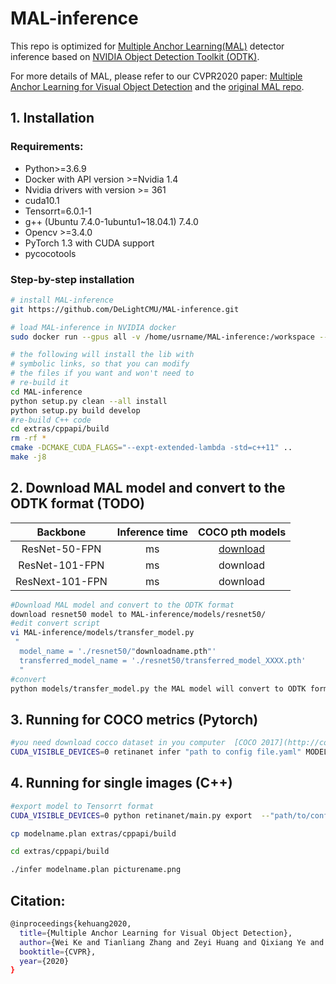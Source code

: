 # MAL-inference
This repo is optimized for [Multiple Anchor Learning(MAL)](https://github.com/DeLightCMU/MAL) detector inference based on [NVIDIA Object Detection Toolkit (ODTK)](https://github.com/NVIDIA/retinanet-examples/).

For more details of MAL, please refer to our CVPR2020 paper: [Multiple Anchor Learning for Visual Object Detection](https://openaccess.thecvf.com/content_CVPR_2020/papers/Ke_Multiple_Anchor_Learning_for_Visual_Object_Detection_CVPR_2020_paper.pdf)  and the [original MAL repo](https://github.com/DeLightCMU/MAL).

## 1. Installation

### Requirements:
- Python>=3.6.9
- Docker with API version >=Nvidia 1.4
- Nvidia drivers with version >= 361 
- cuda10.1
- Tensorrt=6.0.1-1
- g++ (Ubuntu 7.4.0-1ubuntu1~18.04.1) 7.4.0
- Opencv >=3.4.0
- PyTorch 1.3 with CUDA support
- pycocotools


### Step-by-step installation
```bash
# install MAL-inference
git https://github.com/DeLightCMU/MAL-inference.git

# load MAL-inference in NVIDIA docker
sudo docker run --gpus all -v /home/usrname/MAL-inference:/workspace --rm --ipc=host -it nvcr.io/nvidia/pytorch:19.10-py3

# the following will install the lib with
# symbolic links, so that you can modify
# the files if you want and won't need to
# re-build it
cd MAL-inference
python setup.py clean --all install
python setup.py build develop
#re-build C++ code
cd extras/cppapi/build
rm -rf *
cmake -DCMAKE_CUDA_FLAGS="--expt-extended-lambda -std=c++11" ..
make -j8
```
## 2. Download MAL model and convert to the ODTK format (TODO)

| Backbone                | Inference time | COCO pth models |
| :---------------------: | :-------: | :------------:  |
| ResNet-50-FPN           |  ms      |  [download](https://cmu.box.com/s/f70ewy7fh66bsb551v44hfskehgz07z3)   |
| ResNet-101-FPN          |  ms      |  download   |
| ResNext-101-FPN         |  ms      |  download   |

```bash
#Download MAL model and convert to the ODTK format
download resnet50 model to MAL-inference/models/resnet50/
#edit convert script
vi MAL-inference/models/transfer_model.py
 "
  model_name = './resnet50/"downloadname.pth"'
  transferred_model_name = './resnet50/transferred_model_XXXX.pth'
  "
#convert  
python models/transfer_model.py the MAL model will convert to ODTK format
```

## 3. Running for COCO metrics (Pytorch)
```bash
#you need download cocco dataset in you computer  [COCO 2017](http://cocodataset.org/#download)
CUDA_VISIBLE_DEVICES=0 retinanet infer "path to config file.yaml" MODEL.WEIGHT "path to.pth file" --images "path to coco dataset/val2017/"   --annotations "path to coco dataset/annotations/instances_val2017.json"  --batch=1

```
## 4. Running for single images (C++)
```bash
#export model to Tensorrt format 
CUDA_VISIBLE_DEVICES=0 python retinanet/main.py export  --"path/to/config/file.yaml"  non.pth modelname.plan --size 800 1280(you can set high and wide according you need for example 800 1200 , 1024 1344 etc)

cp modelname.plan extras/cppapi/build

cd extras/cppapi/build

./infer modelname.plan picturename.png
```
## Citation: 

```bash
@inproceedings{kehuang2020,
  title={Multiple Anchor Learning for Visual Object Detection},
  author={Wei Ke and Tianliang Zhang and Zeyi Huang and Qixiang Ye and Jianzhuang Liu and Dong Huang},
  booktitle={CVPR},
  year={2020}
}
```

